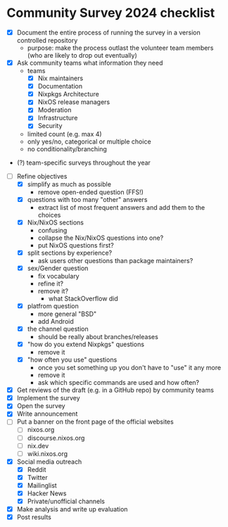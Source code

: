 # Community Survey 2024 checklist


- [x] Document the entire process of running the survey in a version controlled repository
    - purpose: make the process outlast the volunteer team members (who are likely to drop out eventually)
- [x] Ask community teams what information they need
    - teams
        - [x] Nix maintainers
        - [x] Documentation
        - [x] Nixpkgs Architecture
        - [x] NixOS release managers
        - [x] Moderation
        - [x] Infrastructure
        - [x] Security
    - limited count (e.g. max 4)
    - only yes/no, categorical or multiple choice
    - no conditionality/branching
- (?) team-specific surveys throughout the year
- [ ] Refine objectives
    - [x] simplify as much as possible
        - remove open-ended question (FFS!)
    - [x] questions with too many "other" answers
        - extract list of most frequent answers and add them to the choices
    - [x] Nix/NixOS sections
        - confusing
        - collapse the Nix/NixOS questions into one?
        - put NixOS questions first?
    - [x] split sections by experience?
        - ask users other questions than package maintainers?
    - [x] sex/Gender question
        - fix vocabulary
        - refine it?
        - remove it?
            - what StackOverflow did
    - [x] platfrom question
        - more general "BSD"
        - add Android
    - [x] the channel question
        - should be really about branches/releases
    - [x] "how do you extend Nixpkgs" questions
        - remove it
    - [x] "how often you use" questions
        - once you set something up you don't have to "use" it any more
        - remove it
        - ask which specific commands are used and how often?
- [x] Get reviews of the draft (e.g. in a GitHub repo) by community teams
- [x] Implement the survey
- [x] Open the survey
- [x] Write announcement
- [ ] Put a banner on the front page of the official websites
    - [ ] nixos.org
    - [ ] discourse.nixos.org
    - [ ] nix.dev
    - [ ] wiki.nixos.org
- [x] Social media outreach
    - [x] Reddit
    - [x] Twitter
    - [x] Mailinglist
    - [x] Hacker News
    - [x] Private/unofficial channels
- [x] Make analysis and write up evaluation
- [x] Post results
